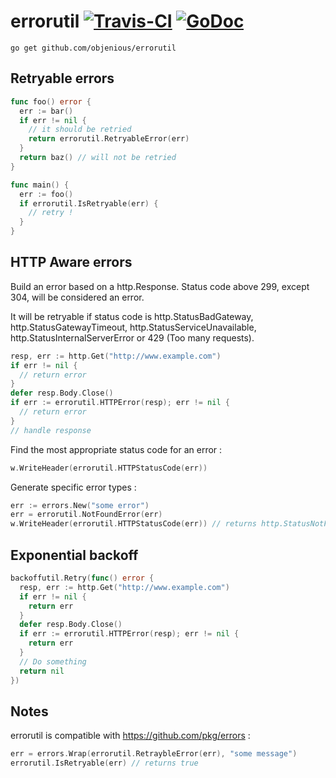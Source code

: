 # errorutil [![Travis-CI](https://travis-ci.org/objenious/errorutil.svg)](https://travis-ci.org/objenious/errorutil)  [![GoDoc](https://godoc.org/github.com/objenious/errorutil?status.svg)](http://godoc.org/github.com/objenious/errorutil)

`go get github.com/objenious/errorutil`

## Retryable errors

```go
func foo() error {
  err := bar()
  if err != nil {
    // it should be retried
    return errorutil.RetryableError(err)
  }
  return baz() // will not be retried
}

func main() {
  err := foo()
  if errorutil.IsRetryable(err) {
    // retry !
  }
}
```

## HTTP Aware errors

Build an error based on a http.Response. Status code above 299, except 304, will be considered an error.

It will be retryable if status code is http.StatusBadGateway, http.StatusGatewayTimeout, http.StatusServiceUnavailable, http.StatusInternalServerError or 429 (Too many requests).

```go
resp, err := http.Get("http://www.example.com")
if err != nil {
  // return error
}
defer resp.Body.Close()
if err := errorutil.HTTPError(resp); err != nil {
  // return error
}
// handle response
```

Find the most appropriate status code for an error :

```go
w.WriteHeader(errorutil.HTTPStatusCode(err))
```

Generate specific error types :

```go
err := errors.New("some error")
err = errorutil.NotFoundError(err)
w.WriteHeader(errorutil.HTTPStatusCode(err)) // returns http.StatusNotFound
```
## Exponential backoff

```go
backoffutil.Retry(func() error {
  resp, err := http.Get("http://www.example.com")
  if err != nil {
    return err
  }
  defer resp.Body.Close()
  if err := errorutil.HTTPError(resp); err != nil {
    return err
  }
  // Do something
  return nil
})
```

## Notes

errorutil is compatible with https://github.com/pkg/errors :

```go
err = errors.Wrap(errorutil.RetraybleError(err), "some message")
errorutil.IsRetryable(err) // returns true
```
